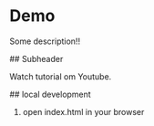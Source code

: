 # Demo
Some description!!

## Subheader

Watch tutorial om Youtube.


## local development
1. open index.html in your browser
